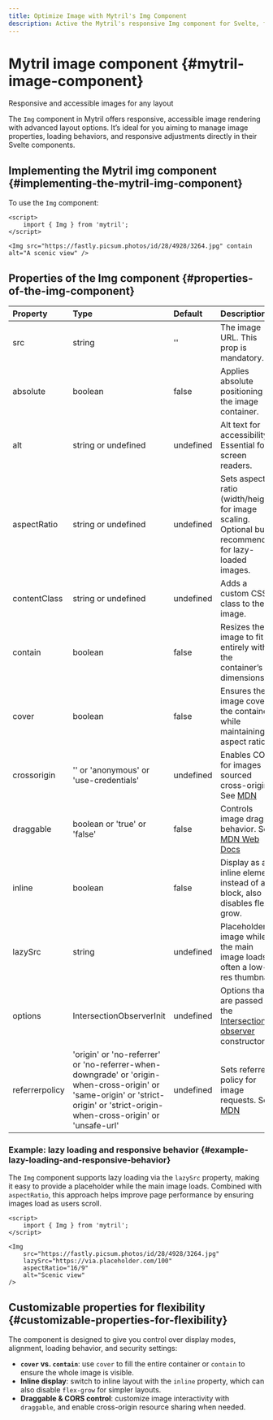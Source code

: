 ```yaml
---
title: Optimize Image with Mytril's Img Component
description: Active the Mytril's responsive Img component for Svelte, featuring lazy loading, responsive design, and accessibility options for enhanced performance and layout flexibility in web development.
---
```


# Mytril image component {#mytril-image-component}

Responsive and accessible images for any layout

The `Img` component in Mytril offers responsive, accessible image rendering with advanced layout options. It’s ideal for you aiming to manage image properties, loading behaviors, and responsive adjustments directly in their Svelte components.

## Implementing the Mytril img component {#implementing-the-mytril-img-component}

To use the `Img` component:

```svelte
<script>
	import { Img } from 'mytril';
</script>

<Img src="https://fastly.picsum.photos/id/28/4928/3264.jpg" contain alt="A scenic view" />
```

## Properties of the Img component {#properties-of-the-img-component}

| Property       | Type                                                                                                                                                                             | Default   | Description                                                                                                                                     |
| :------------- | :------------------------------------------------------------------------------------------------------------------------------------------------------------------------------- | :-------- | :---------------------------------------------------------------------------------------------------------------------------------------------- |
| src            | string                                                                                                                                                                           | ''        | The image URL. This prop is mandatory.                                                                                                          |
| absolute       | boolean                                                                                                                                                                          | false     | Applies absolute positioning to the image container.                                                                                            |
| alt            | string or undefined                                                                                                                                                              | undefined | Alt text for accessibility. Essential for screen readers.                                                                                       |
| aspectRatio    | string or undefined                                                                                                                                                              | undefined | Sets aspect ratio (width/height) for image scaling. Optional but recommended for lazy-loaded images.                                            |
| contentClass   | string or undefined                                                                                                                                                              | undefined | Adds a custom CSS class to the image.                                                                                                           |
| contain        | boolean                                                                                                                                                                          | false     | Resizes the image to fit entirely within the container’s dimensions.                                                                            |
| cover          | boolean                                                                                                                                                                          | false     | Ensures the image covers the container while maintaining aspect ratio                                                                           |
| crossorigin    | '' or 'anonymous' or 'use-credentials'                                                                                                                                           | undefined | Enables CORS for images sourced cross-origin. See [MDN](https://developer.mozilla.org/en-US/docs/Web/HTML/Element/img#crossorigin)              |
| draggable      | boolean or 'true' or 'false'                                                                                                                                                     | false     | Controls image drag behavior. See [MDN Web Docs](https://developer.mozilla.org/en-US/docs/Web/HTML/Global_attributes/draggable)                 |
| inline         | boolean                                                                                                                                                                          | false     | Display as an inline element instead of a block, also disables flex-grow.                                                                       |
| lazySrc        | string                                                                                                                                                                           | undefined | Placeholder image while the main image loads; often a low-res thumbnail.                                                                        |
| options        | IntersectionObserverInit                                                                                                                                                         | undefined | Options that are passed to the [Intersection observer](https://developer.mozilla.org/en-US/docs/Web/API/Intersection_Observer_API) constructor. |
| referrerpolicy | 'origin' or 'no-referrer' or 'no-referrer-when-downgrade' or 'origin-when-cross-origin' or 'same-origin' or 'strict-origin' or 'strict-origin-when-cross-origin' or 'unsafe-url' | undefined | Sets referrer policy for image requests. See [MDN](https://developer.mozilla.org/en-US/docs/Web/HTML/Element/img#referrerpolicy)                |

### Example: lazy loading and responsive behavior {#example-lazy-loading-and-responsive-behavior}

The `Img` component supports lazy loading via the `lazySrc` property, making it easy to provide a placeholder while the main image loads. Combined with `aspectRatio`, this approach helps improve page performance by ensuring images load as users scroll.

```svelte
<script>
	import { Img } from 'mytril';
</script>

<Img
	src="https://fastly.picsum.photos/id/28/4928/3264.jpg"
	lazySrc="https://via.placeholder.com/100"
	aspectRatio="16/9"
	alt="Scenic view"
/>
```

## Customizable properties for flexibility {#customizable-properties-for-flexibility}

The component is designed to give you control over display modes, alignment, loading behavior, and security settings:

- **`cover` vs. `contain`**: use `cover` to fill the entire container or `contain` to ensure the whole image is visible.
- **Inline display**: switch to inline layout with the `inline` property, which can also disable `flex-grow` for simpler layouts.
- **Draggable & CORS control**: customize image interactivity with `draggable`, and enable cross-origin resource sharing when needed.
